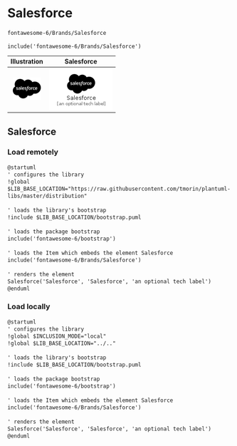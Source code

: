# Salesforce


```text
fontawesome-6/Brands/Salesforce
```

```text
include('fontawesome-6/Brands/Salesforce')
```



| Illustration | Salesforce |
| :---: | :---: |
| ![illustration for Illustration](../../fontawesome-6/Brands/Salesforce.png) | ![illustration for Salesforce](../../fontawesome-6/Brands/Salesforce.Local.png) |




## Salesforce

### Load remotely
```plantuml
@startuml
' configures the library
!global $LIB_BASE_LOCATION="https://raw.githubusercontent.com/tmorin/plantuml-libs/master/distribution"

' loads the library's bootstrap
!include $LIB_BASE_LOCATION/bootstrap.puml

' loads the package bootstrap
include('fontawesome-6/bootstrap')

' loads the Item which embeds the element Salesforce
include('fontawesome-6/Brands/Salesforce')

' renders the element
Salesforce('Salesforce', 'Salesforce', 'an optional tech label')
@enduml
```

### Load locally
```plantuml
@startuml
' configures the library
!global $INCLUSION_MODE="local"
!global $LIB_BASE_LOCATION="../.."

' loads the library's bootstrap
!include $LIB_BASE_LOCATION/bootstrap.puml

' loads the package bootstrap
include('fontawesome-6/bootstrap')

' loads the Item which embeds the element Salesforce
include('fontawesome-6/Brands/Salesforce')

' renders the element
Salesforce('Salesforce', 'Salesforce', 'an optional tech label')
@enduml
```

